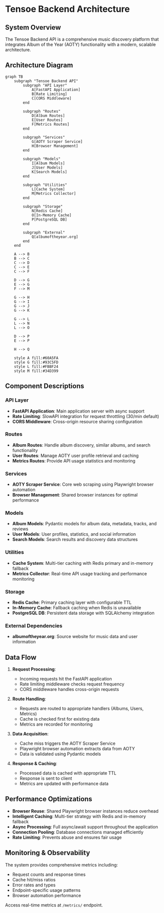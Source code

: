 # Tensoe Backend Architecture

## System Overview

The Tensoe Backend API is a comprehensive music discovery platform that integrates Album of the Year (AOTY) functionality with a modern, scalable architecture.

## Architecture Diagram

```mermaid
graph TB
    subgraph "Tensoe Backend API"
        subgraph "API Layer"
            A[FastAPI Application]
            B[Rate Limiting]
            C[CORS Middleware]
        end

        subgraph "Routes"
            D[Album Routes]
            E[User Routes]
            F[Metrics Routes]
        end

        subgraph "Services"
            G[AOTY Scraper Service]
            H[Browser Management]
        end

        subgraph "Models"
            I[Album Models]
            J[User Models]
            K[Search Models]
        end

        subgraph "Utilities"
            L[Cache System]
            M[Metrics Collector]
        end

        subgraph "Storage"
            N[Redis Cache]
            O[In-Memory Cache]
            P[PostgreSQL DB]
        end

        subgraph "External"
            Q[albumoftheyear.org]
        end
    end

    A --> B
    B --> C
    C --> D
    C --> E
    C --> F

    D --> G
    E --> G
    F --> M

    G --> H
    G --> I
    G --> J
    G --> K

    G --> L
    L --> N
    L --> O

    D --> P
    E --> P

    H --> Q

    style A fill:#60A5FA
    style G fill:#93C5FD
    style L fill:#FBBF24
    style M fill:#34D399
```

## Component Descriptions

### API Layer

- **FastAPI Application**: Main application server with async support
- **Rate Limiting**: SlowAPI integration for request throttling (30/min default)
- **CORS Middleware**: Cross-origin resource sharing configuration

### Routes

- **Album Routes**: Handle album discovery, similar albums, and search functionality
- **User Routes**: Manage AOTY user profile retrieval and caching
- **Metrics Routes**: Provide API usage statistics and monitoring

### Services

- **AOTY Scraper Service**: Core web scraping using Playwright browser automation
- **Browser Management**: Shared browser instances for optimal performance

### Models

- **Album Models**: Pydantic models for album data, metadata, tracks, and reviews
- **User Models**: User profiles, statistics, and social information
- **Search Models**: Search results and discovery data structures

### Utilities

- **Cache System**: Multi-tier caching with Redis primary and in-memory fallback
- **Metrics Collector**: Real-time API usage tracking and performance monitoring

### Storage

- **Redis Cache**: Primary caching layer with configurable TTL
- **In-Memory Cache**: Fallback caching when Redis is unavailable
- **PostgreSQL DB**: Persistent data storage with SQLAlchemy integration

### External Dependencies

- **albumoftheyear.org**: Source website for music data and user information

## Data Flow

1. **Request Processing**:

   - Incoming requests hit the FastAPI application
   - Rate limiting middleware checks request frequency
   - CORS middleware handles cross-origin requests

2. **Route Handling**:

   - Requests are routed to appropriate handlers (Albums, Users, Metrics)
   - Cache is checked first for existing data
   - Metrics are recorded for monitoring

3. **Data Acquisition**:

   - Cache miss triggers the AOTY Scraper Service
   - Playwright browser automation extracts data from AOTY
   - Data is validated using Pydantic models

4. **Response & Caching**:
   - Processed data is cached with appropriate TTL
   - Response is sent to client
   - Metrics are updated with performance data

## Performance Optimizations

- **Browser Reuse**: Shared Playwright browser instances reduce overhead
- **Intelligent Caching**: Multi-tier strategy with Redis and in-memory fallback
- **Async Processing**: Full async/await support throughout the application
- **Connection Pooling**: Database connections managed efficiently
- **Rate Limiting**: Prevents abuse and ensures fair usage

## Monitoring & Observability

The system provides comprehensive metrics including:

- Request counts and response times
- Cache hit/miss ratios
- Error rates and types
- Endpoint-specific usage patterns
- Browser automation performance

Access real-time metrics at `/metrics/` endpoint.
